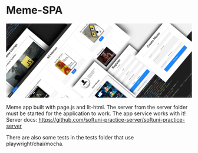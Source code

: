 # Meme-SPA
![image info](./images/meme.jpeg)

Meme app built with page.js and lit-html. The server from the server folder must be started for the application to work. The app service works with it! Server docs: https://github.com/softuni-practice-server/softuni-practice-server

There are also some tests in the tests folder that use playwright/chai/mocha.
